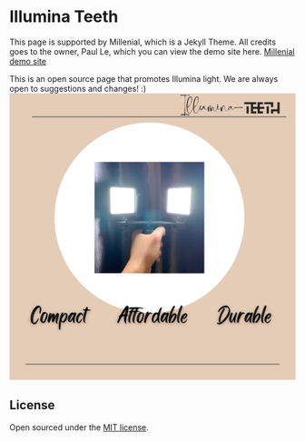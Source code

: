 # Illumina Teeth
This page is supported by Millenial, which is a Jekyll Theme. All credits goes to the owner, Paul Le, which you can view the demo site here. [Millenial demo site](https://lenpaul.github.io/Millennial/)

This is an open source page that promotes Illumina light. We are always open to suggestions and changes! :)
![alt text](assets/img/Illumina_5.png "Illumina Teeth Image")

## License

Open sourced under the [MIT license](https://github.com/LeNPaul/Millennial/blob/gh-pages/LICENSE.md).
